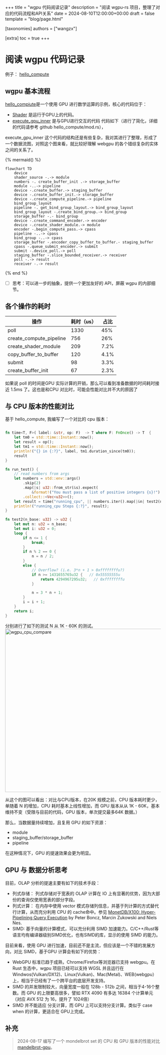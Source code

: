 +++
title = "wgpu 代码阅读记录"
description = "阅读 wgpu-rs 项目，整理了对应的代码流程和API关系"
date = 2024-08-10T12:00:00+00:00
draft = false
template = "blog/page.html"

[taxonomies]
authors = ["wangzx"]

[extra]
toc = true
+++
# 阅读 wgpu 代码记录

例子： [hello_compute](https://github.com/gfx-rs/wgpu/tree/trunk/examples/src/hello_compute)

## wgpu 基本流程
[hello_compiute](https://github.com/gfx-rs/wgpu/blob/trunk/examples/src/hello_compute/mod.rs)是一个使用 GPU 进行数学运算的示例，核心的代码位于：
- [Shader](https://github.com/gfx-rs/wgpu/blob/trunk/examples/src/hello_compute/shader.wgsl) 是运行于GPU上的代码。
- [execute_gpu_inner](https://github.com/gfx-rs/wgpu/blob/trunk/examples/src/hello_compute/mod.rs#L63) 是与GPU进行交互的代码
  代码如下（进行了简化，详细的代码请参考 github hello_compute/mod.rs），

execute_gpu_inner 这个代码的结构还是有些复杂，我对其进行了整理，形成了一个数据流图，对照这个图来看，就比较好理解 webgpu 的各个错综复杂的实体之间的关系了。

{% mermaid() %}
```mermaid
flowchart TD
    device
    shader_source -.-> module
    numbers -. create_buffer_init .-> storage_buffer
    module -..-> pipeline 
    device -.create_buffer.-> staging_buffer
    device -.create_buffer_init.-> storage_buffer
    device -.create_compute_pipeline.-> pipeline
    bind_group_layout
    pipeline -. get_bind_group_layout.-> bind_group_layout
    bind_group_layout -.create_bind_group.-> bind_group
    storage_buffer -.- bind_group
    device -.create_command_encoder.-> encoder
    device -.create_shader_module.-> module
    encoder -.begin_compute_pass.-> cpass
    pipeline -..-> cpass
    bind_group -..-> cpass
    storage_buffer -.encoder_copy_buffer_to_buffer.- staging_buffer
    cpass -.queue_submit_encoder.-> submit
    submit -.device_poll.-> poll 
    staging_buffer -.slice_bounded_receiver.-> receiver
    poll -.-> result
    receiver -.-> result
```        
{% end %}


-[ ] 思考：可以进一步的抽象，提供一个更加友好的 API，屏蔽 wgpu 的内部细节。

## 各个操作的耗时
| 操作                    | 耗时（us） | 占比 |
|-------------------------|:---------|------|
| poll                    | 1330     | 45%  |
| create_compute_pipeline | 756      | 26%  |
| create_shader_module    | 209      | 7.2% |
| copy_buffer_to_buffer   | 120      | 4.1% |
| submit                  | 98       | 3.3% |
| create_buffer_init      | 67       | 2.3% |

如果说 poll 的时间是GPU 实际计算的开销，那么可以看到准备数据的时间耗时接近 1.5ms 了。这也是和CPU 对比时，可能会性能对比并不大的原因了

## 与 CPU 版本的性能对比
基于 hello_compute, 我编写了一个对比的 cpu 版本：

```rust 

fn time<T, F>( label: &str, op: F)  -> T where F: FnOnce() -> T  {
    let tm0 = std::time::Instant::now();
    let result = op();
    let tm1 = std::time::Instant::now();
    println!("{} in {:?}", label, tm1.duration_since(tm0));
    result
}

fn run_test() {
    // read numbers from args
    let numbers = std::env::args()
        .skip(2)
        .map(|s| u32::from_str(&s).expect(
            &format!("You must pass a list of positive integers {s}!") ))
        .collect::<Vec<u32>>();
    let result = time("running_cpu", || numbers.iter().map(|&n| test2(n)).collect::<Vec<u32>>() );
    println!("running_cpu Steps {:?}", result);
}

fn test2(n_base: u32) -> u32 {
    let mut n: u32 = n_base;
    let mut i: u32 = 0;
    loop {
        if n <= 1 {
            break;
        }
        if n % 2 == 0 {
            n = n / 2;
        }
        else {
            // Overflow? (i.e. 3*n + 1 > 0xffffffffu?)
            if n >= 1431655765u32 {   // 0x55555555u
                return 4294967295u32;   // 0xffffffffu
            }

            n = 3 * n + 1;
        }
        i = i + 1;
    }
    return i;
}
```

分别进行了如下的测试 N 从 1K - 60K 的测试。
<img width="529" alt="wgpu_cpu_compare" src="https://github.com/user-attachments/assets/830a9e61-a53b-4bca-a0ff-157870dc14df">

从这个的图可以看出：对比与CPU版本，在20K 规模之前，CPU 版本耗时更少，单随着 N 的增加，CPU 耗时基本上线性增加，而 GPU 版本从从 1K - 60K，基本维持不变（受限与目前的代码，GPU 版本，单次提交最多64K 数据。）

那么，当数据量持续增加，且复用 GPU 的如下资源：
- module
- staging_buffer/storage_buffer
- pipeline

在这种情况下，GPU 的提速效果会更为明显。

## GPU 与 数据分析思考

目前，OLAP 分析的提速主要有如下的技术手段：
- 列式存储： 列式存储对于宽表的 OLAP 计算在 IO 上有显著的优势，因为大部份的查询仅使用宽表的部分字段。
- 列式计算： 在内存中使用 vector 模式存储列信息，并基于列计算的方式替代行计算，从而充分利用 CPU 的 cache命中。参见  [MonetDB/X100: Hyper-Pipelining Query Execution](http://cidrdb.org/cidr2005/papers/P19.pdf) by Peter Boncz, Marcin Zukowski and Niels Nes.
- SIMD: 基于向量的计算模式，可以充分利用 SIMD 加速能力。C/C++/Rust等语言均有编译器级别SIMD优化，也有SIMD的库，显示的使用 SIMD 的能力。

目前来看，使用 GPU 进行加速，目前还不是主流，但应该是一个不错的发展方向，对比 SIMD，基于GPU 计算会有如下的优势：
- WebGPU 标准已趋于成熟，Chrome/Firefox等浏览器已支持 webgpu。在 Rust 生态中，wgpu 项目已经可以支持 WGSL 并且运行在 Windwos(Vulkan/DX12)、Linux(Vulkan)、Mac(Metal)、WEB(webgpu）上，相当于已经有了一个跨平台的底层开发支持。
- SIMD 的并发限制较大，向量宽度一般在 128b - 512b 之间，相当于4-16个整数。而 GPU 的上限要高很多，譬如 RTX 4090 有多达 16384 个计算单元（对应 AVX 512 为 16，提升了 1024倍）
- SIMD 并不能适应 分支计算，而 GPU 上可以支持分支计算。类似于 case when 的计算，更适合在 GPU上完成。

## 补充
> 2024-08-17 编写了一个 mondelbrot set 的 CPU 和 GPU 版本的性能对比 [mandelbrot-gpu](@/blog/2024-08-17-mandelbrot-gpu.md)。